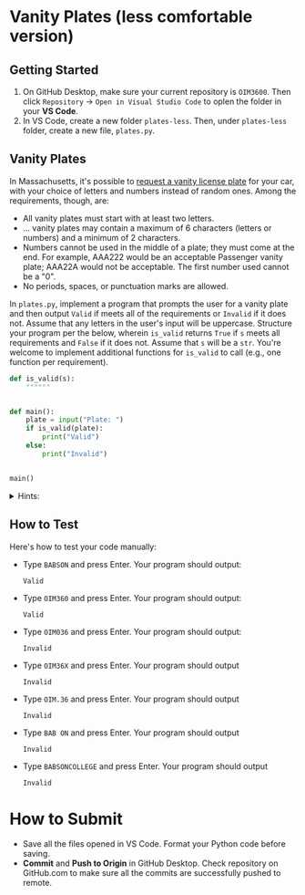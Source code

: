 # Vanity Plates (less comfortable version)

## Getting Started

1. On GitHub Desktop, make sure your current repository is `OIM3600`. Then click `Repository` -> `Open in Visual Studio Code` to oplen the folder in your **VS Code**.
2. In VS Code, create a new folder `plates-less`. Then, under `plates-less` folder, create a new file, `plates.py`.


## Vanity Plates

In Massachusetts, it's possible to [request a vanity license plate](https://www.mass.gov/how-to/request-a-vanity-license-plate) for your car, with your choice of letters and numbers instead of random ones. Among the requirements, though, are:


- All vanity plates must start with at least two letters.
- … vanity plates may contain a maximum of 6 characters (letters or numbers) and a minimum of 2 characters.
- Numbers cannot be used in the middle of a plate; they must come at the end. For example, AAA222 would be an acceptable Passenger vanity plate; AAA22A would not be acceptable. The first number used cannot be a "0".
- No periods, spaces, or punctuation marks are allowed.

In `plates.py`, implement a program that prompts the user for a vanity plate and then output `Valid` if meets all of the requirements or `Invalid` if it does not. Assume that any letters in the user's input will be uppercase. Structure your program per the below, wherein `is_valid` returns `True` if `s` meets all requirements and `False` if it does not. Assume that `s` will be a `str`. You're welcome to implement additional functions for `is_valid` to call (e.g., one function per requirement).

```py
def is_valid(s):
    """"""


def main():
    plate = input("Plate: ")
    if is_valid(plate):
        print("Valid")
    else:
        print("Invalid")


main()
```

<details>
<summary>Hints:</summary>

1. Recall that a `str` comes with quite a few [methods](https://docs.python.org/3/library/stdtypes.html#string-methods). 
2. Much like a `list`, a str is a “sequence” (of characters), which means it can be [sliced](https://docs.python.org/3/library/stdtypes.html#common-sequence-operations) into shorter strings with syntax like `s[i:j]`. For instance, if `s` is `"OIM3600"`, then `s[0:3]` would be `"OIM"`.
  
</details>

## How to Test

Here's how to test your code manually:
- Type `BABSON` and press Enter. Your program should output:
    ```
    Valid
    ```
- Type `OIM360` and press Enter. Your program should output:
    ```
    Valid
    ```

- Type `OIM036` and press Enter. Your program should output:
    ```
    Invalid
    ```

- Type `OIM36X` and press Enter. Your program should output
    ```
    Invalid
    ```

- Type `OIM.36` and press Enter. Your program should output
    ```
    Invalid
    ```

- Type `BAB ON` and press Enter. Your program should output
    ```
    Invalid
    ```

- Type `BABSONCOLLEGE` and press Enter. Your program should output
    ```
    Invalid
    ```



# How to Submit

- Save all the files opened in VS Code. Format your Python code before saving.
- **Commit** and **Push to Origin** in GitHub Desktop. Check repository on GitHub.com to make sure all the commits are successfully pushed to remote.